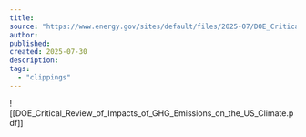 ```yaml
---
title:
source: "https://www.energy.gov/sites/default/files/2025-07/DOE_Critical_Review_of_Impacts_of_GHG_Emissions_on_the_US_Climate.pdf"
author:
published:
created: 2025-07-30
description:
tags:
  - "clippings"
---
```

![[DOE_Critical_Review_of_Impacts_of_GHG_Emissions_on_the_US_Climate.pdf]]